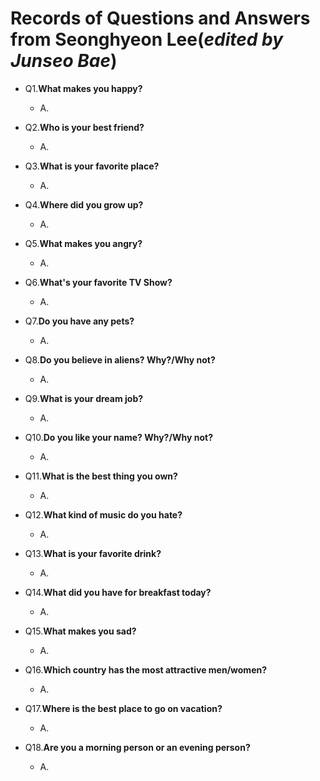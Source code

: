 # Records of Questions and Answers from Seonghyeon Lee(_edited by Junseo Bae_)

* Q1.**What makes you happy?**
  * A.
  
* Q2.**Who is your best friend?**
  * A.

* Q3.**What is your favorite place?**
  * A.
  
* Q4.**Where did you grow up?**
  * A.

* Q5.**What makes you angry?**
  * A.
  
* Q6.**What's your favorite TV Show?**
  * A.

* Q7.**Do you have any pets?**
  * A.
  
* Q8.**Do you believe in aliens? Why?/Why not?**
  * A.
  
* Q9.**What is your dream job?**
  * A.
  
* Q10.**Do you like your name? Why?/Why not?**
  * A.

* Q11.**What is the best thing you own?**
  * A.
  
* Q12.**What kind of music do you hate?**
  * A.
  
* Q13.**What is your favorite drink?**
  * A.
  
* Q14.**What did you have for breakfast today?**
  * A.
  
* Q15.**What makes you sad?**
  * A.

* Q16.**Which country has the most attractive men/women?**
  * A.
  
* Q17.**Where is the best place to go on vacation?**
  * A.
  
* Q18.**Are you a morning person or an evening person?**
  * A.

